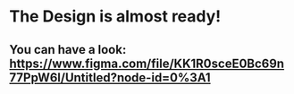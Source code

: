 # The Design is almost ready!

## You can have a look: https://www.figma.com/file/KK1R0sceE0Bc69n77PpW6l/Untitled?node-id=0%3A1
